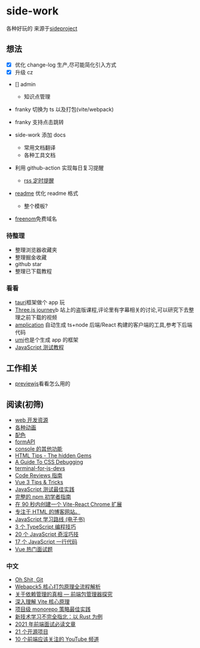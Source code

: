 # side-work

各种好玩的
来源于[sideproject](https://sideproject.guide/)

## 想法

-   [x] 优化 change-log 生产,尽可能简化引入方式
-   [x] 升级 cz
-   [] admin
    -   知识点管理
-   franky 切换为 ts 以及打包(vite/webpack)
-   franky 支持点击跳转
-   side-work 添加 docs
    -   常用文档翻译
    -   各种工具文档
-   利用 github-action 实现每日复习提醒
    -   [rss 定时提醒](https://github.com/ChanceYu/front-end-rss)
-   [readme](https://github.com/Louis3797/awesome-readme-template) 优化 readme 格式

    -   整个模板?

-   [freenom](https://www.freenom.com/zh/index.html?lang=zh)免费域名

### 待整理

-   整理浏览器收藏夹
-   整理掘金收藏
-   github star
-   整理已下载教程

### 看看

-   [tauri](https://github.com/tauri-apps/tauri)框架做个 app 玩
-   [Three.js journey](https://www.bilibili.com/video/BV1Pf4y177Vp/?vd_source=a28fe99f8fec1c3800d44220e3754062)b 站上的盗版课程,评论里有字幕相关的讨论,可以研究下去整理之前下载的视频
-   [amplication](https://github.com/amplication/amplication) 自动生成 ts+node 后端/React 构建的客户端的工具,参考下后端代码
-   [umi](https://umijs.org/docs/tutorials/blog)也是个生成 app 的框架
-   [JavaScript 测试教程](https://wanago.io/2022/04/18/advanced-mocking-jest-react-testing-library/)

## 工作相关

-   [previewjs](https://github.com/fwouts/previewjs)看看怎么用的

## 阅读(初筛)

-   [web 开发资源](https://web-dev-resources.com/#/)
-   [各种动画](https://xsgames.co/animatiss/)
-   [配色](https://coolors.co/generate)
-   [formAPI](https://formbold.com/docs)
-   [console 的其他功能](https://markodenic.com/use-console-log-like-a-pro/)
-   [HTML Tips - The hidden Gems](PDF:learning/书/IT)
-   [A Guide To CSS Debugging](https://www.smashingmagazine.com/2021/10/guide-debugging-css/)
-   [terminal-for-js-devs](https://www.joshwcomeau.com/javascript/terminal-for-js-devs/)
-   [Code Reviews 指南](https://www.semasoftware.com/blog/code-reviews-101-the-basics)
-   [Vue 3 Tips & Tricks](https://medium.com/js-dojo/vue-3-tips-tricks-d820b04f452f)
-   [JavaScript 测试最佳实践](https://github.com/goldbergyoni/javascript-testing-best-practices/blob/master/readme-zh-CN.md)
-   [完整的 npm 初学者指南](https://css-tricks.com/a-complete-beginners-guide-to-npm/)
-   [在 90 秒内创建一个 Vite-React Chrome 扩展](https://dev.to/jacksteamdev/create-a-vite-react-chrome-extension-in-90-seconds-3df7)
-   [专注于 HTML 的博客网站。](https://www.htmhell.dev/adventcalendar/)
-   [JavaScript 学习路线 (电子书)](https://flaviocopes.com/javascript/)
-   [3 个 TypeScript 编程技巧](https://www.cstrnt.dev/blog/three-typescript-tricks)
-   [20 个 JavaScript 奇淫巧技](https://medium.com/geekculture/javascript-hacks-cf8f0fecbc60)
-   [17 个 JavaScript 一行代码](https://javascript.plainenglish.io/17-life-saving-javascript-one-liners-part1-b0b0b32c9f61)
-   [Vue 热门面试题](https://mokkapps.de/blog/my-top-vue-js-interview-questions/)

### 中文

-   [Oh Shit, Git](https://ohshitgit.com/zh)
-   [Webapck5 核心打包原理全流程解析](https://juejin.cn/post/7031546400034947108)
-   [关于依赖管理的真相 — 前端包管理器探究](https://github.com/Geekhyt/weekly/issues/29)
-   [深入理解 Vite 核心原理](https://juejin.cn/post/7064853960636989454)
-   [项目级 monorepo 策略最佳实践](https://fed.taobao.org/blog/taofed/do71ct/uihagy/)
-   [新技术学习不完全指北：以 Rust 为例](https://mp.weixin.qq.com/s/xtCfAiVEwXLwWDQmCbO1mw)
-   [2021 年前端面试必读文章](https://juejin.cn/post/6844904116339261447)
-   [ 21 个开源项目](https://mp.weixin.qq.com/s/-8GrPZPTPdaqCwENfRQCoA)
-   [10 个前端应该关注的 YouTube 频道](https://mp.weixin.qq.com/s/D9N0LGBJtXvWcjitPrGb5A)
